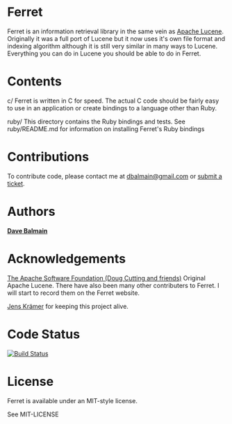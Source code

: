 Ferret
=======

Ferret is an information retrieval library in the same vein as [Apache Lucene][1].
Originally it was a full port of Lucene but it now uses it's own file format
and indexing algorithm although it is still very similar in many ways to
Lucene. Everything you can do in Lucene you should be able to do in Ferret.

Contents
=========

c/
    Ferret is written in C for speed. The actual C code should be fairly easy
    to use in an application or create bindings to a language other than Ruby.

ruby/
    This directory contains the Ruby bindings and tests. See ruby/README.md for
    information on installing Ferret's Ruby bindings

Contributions
=============

To contribute code, please contact me at <dbalmain@gmail.com> or [submit
a ticket][2].

Authors
========

[<b>Dave Balmain</b>](dbalmain@gmail.com)

Acknowledgements
=================

[The Apache Software Foundation (Doug Cutting and friends)][1] Original Apache
Lucene. There have also been many other contributers to Ferret. I will start 
to record them on the Ferret website.

[Jens Krämer][3] for keeping this project alive.

Code Status
===========

[![Build Status](https://travis-ci.org/dbalmain/ferret.svg?branch=master)](https://travis-ci.org/dbalmain/ferret)

License
========

Ferret is available under an MIT-style license.

See MIT-LICENSE

[1]: (http://lucene.apache.org/core/)
[2]: https://github.com/dbalmain/ferret/issues
[3]: https://github.com/jkraemer/
